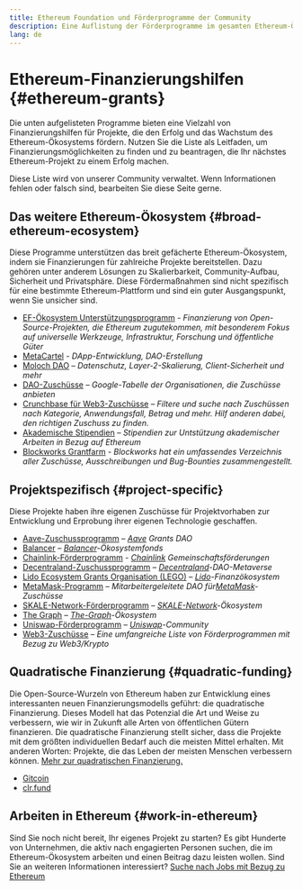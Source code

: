 ```yaml
---
title: Ethereum Foundation und Förderprogramme der Community
description: Eine Auflistung der Förderprogramme im gesamten Ethereum-Ökosystem.
lang: de
---
```


# Ethereum-Finanzierungshilfen {#ethereum-grants}

Die unten aufgelisteten Programme bieten eine Vielzahl von Finanzierungshilfen für Projekte, die den Erfolg und das Wachstum des Ethereum-Ökosystems fördern. Nutzen Sie die Liste als Leitfaden, um Finanzierungsmöglichkeiten zu finden und zu beantragen, die Ihr nächstes Ethereum-Projekt zu einem Erfolg machen.

Diese Liste wird von unserer Community verwaltet. Wenn Informationen fehlen oder falsch sind, bearbeiten Sie diese Seite gerne.

## Das weitere Ethereum-Ökosystem {#broad-ethereum-ecosystem}

Diese Programme unterstützen das breit gefächerte Ethereum-Ökosystem, indem sie Finanzierungen für zahlreiche Projekte bereitstellen. Dazu gehören unter anderem Lösungen zu Skalierbarkeit, Community-Aufbau, Sicherheit und Privatsphäre. Diese Fördermaßnahmen sind nicht spezifisch für eine bestimmte Ethereum-Plattform und sind ein guter Ausgangspunkt, wenn Sie unsicher sind.

- [EF-Ökosystem Unterstützungsprogramm](https://esp.ethereum.foundation) - _Finanzierung von Open-Source-Projekten, die Ethereum zugutekommen, mit besonderem Fokus auf universelle Werkzeuge, Infrastruktur, Forschung und öffentliche Güter_
- [MetaCartel](https://www.metacartel.org/grants/) - _DApp-Entwicklung, DAO-Erstellung_
- [Moloch DAO](https://www.molochdao.com/) – _Datenschutz, Layer-2-Skalierung, Client-Sicherheit und mehr_
- [DAO-Zuschüsse](https://docs.google.com/spreadsheets/d/1XHc-p_MHNRdjacc8uOEjtPoWL86olP4GyxAJOFO0zxY/edit#gid=0) – _Google-Tabelle der Organisationen, die Zuschüsse anbieten_
- [Crunchbase für Web3-Zuschüsse](https://www.cryptoneur.xyz/web3-grants) – _Filtere und suche nach Zuschüssen nach Kategorie, Anwendungsfall, Betrag und mehr. Hilf anderen dabei, den richtigen Zuschuss zu finden._
- [Akademische Stipendien](https://esp.ethereum.foundation/academic-grants) – _Stipendien zur Untstützung akademischer Arbeiten in Bezug auf Ethereum_
- [Blockworks Grantfarm](https://blockworks.co/grants/programs) - _Blockworks hat ein umfassendes Verzeichnis aller Zuschüsse, Ausschreibungen und Bug-Bounties zusammengestellt._

## Projektspezifisch {#project-specific}

Diese Projekte haben ihre eigenen Zuschüsse für Projektvorhaben zur Entwicklung und Erprobung ihrer eigenen Technologie geschaffen.

- [Aave-Zuschussprogramm](https://aavegrants.org/) – _[Aave](https://aave.com/) Grants DAO_
- [Balancer](https://quark-ceres-740.notion.site/Balancer-Grants-938f1b979810427f8d903a904315da41) – _[Balancer](https://balancer.fi/)-Ökosystemfonds_
- [Chainlink-Förderprogramm](https://chain.link/community/grants) - _[Chainlink](https://chain.link/) Gemeinschaftsförderungen_
- [Decentraland-Zuschussprogramm](https://governance.decentraland.org/grants/) – _[Decentraland](https://decentraland.org/)-DAO-Metaverse_
- [Lido Ecosystem Grants Organisation (LEGO)](https://lido.fi/lego) – _[Lido](https://lido.fi/)-Finanzökosystem_
- [MetaMask-Programm](https://metamaskgrants.org/) – _Mitarbeitergeleitete DAO für[MetaMask](https://metamask.io/)-Zuschüsse_
- [SKALE-Network-Förderprogramm](https://skale.space/developers#grants) – _[SKALE-Network](https://skale.space/)-Ökosystem_
- [The Graph](https://airtable.com/shrdfvnFvVch3IOVm) – _[The-Graph](https://thegraph.com/)-Ökosystem_
- [Uniswap-Förderprogramm](https://www.uniswapfoundation.org/apply-for-a-grant) – _[Uniswap](https://uniswap.org/)-Community_
- [Web3-Zuschüsse](https://web3grants.net) – _Eine umfangreiche Liste von Förderprogrammen mit Bezug zu Web3/Krypto_

## Quadratische Finanzierung {#quadratic-funding}

Die Open-Source-Wurzeln von Ethereum haben zur Entwicklung eines interessanten neuen Finanzierungsmodells geführt: die quadratische Finanzierung. Dieses Modell hat das Potenzial die Art und Weise zu verbessern, wie wir in Zukunft alle Arten von öffentlichen Gütern finanzieren. Die quadratische Finanzierung stellt sicher, dass die Projekte mit dem größten individuellen Bedarf auch die meisten Mittel erhalten. Mit anderen Worten: Projekte, die das Leben der meisten Menschen verbessern können. [Mehr zur quadratischen Finanzierung.](/defi/#quadratic-funding)

- [Gitcoin](https://gitcoin.co/grants)
- [clr.fund](https://clr.fund/)

## Arbeiten in Ethereum {#work-in-ethereum}

Sind Sie noch nicht bereit, Ihr eigenes Projekt zu starten? Es gibt Hunderte von Unternehmen, die aktiv nach engagierten Personen suchen, die im Ethereum-Ökosystem arbeiten und einen Beitrag dazu leisten wollen. Sind Sie an weiteren Informationen interessiert? [Suche nach Jobs mit Bezug zu Ethereum](/community/get-involved/#ethereum-jobs)
